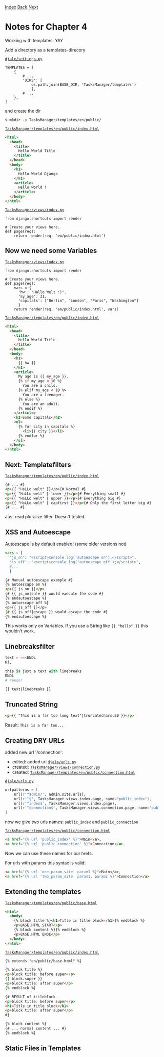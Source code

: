 [Index](README.md)
[Back](003-notes.md)
[Next](#)

# Notes for Chapter 4

Working with templates. YAY

Add a directory as a templates-direcory

[`djale/settings.py`](djale/settings.py)
```python3
TEMPLATES = [
    {
        # ...
        'DIRS': [
            os.path.join(BASE_DIR, 'TasksManager/templates')
            ],
        # ...
    },
]
```

and create the dir

```bash
$ mkdir -p TasksManager/templates/en/public/
```

[`TasksManager/templates/en/public/index.html`](TasksManager/templates/en/public/index.html)
```HTML
<html>
  <head>
    <title>
      Hello World Title
    </title>
  </head>
  <body>
    <h1>
      Hello World Django
    </h1>
    <article>
      Hello world !
    </article>
  </body>
</html>
```

[`TasksManager/views/index.py`](TasksManager/views/index.py)
```python3
from django.shortcuts import render

# Create your views here.
def page(req):
    return render(req, 'en/public/index.html')
```

## Now we need some Variables

[`TasksManager/views/index.py`](TasksManager/views/index.py)
```python3
from django.shortcuts import render

# Create your views here.
def page(req):
    vars = {
      'hw': "Hallo Welt :)",
      'my_age': 31,
      'capitals': ["Berlin", "London", "Paris", "Washington"]
      }
    return render(req, 'en/public/index.html', vars)
```

[`TasksManager/templates/en/public/index.html`](TasksManager/templates/en/public/index.html)
```HTML
<html>
  <head>
    <title>
      Hello World Title
    </title>
  </head>
  <body>
    <h1>
      {{ hw }}
    </h1>
    <article>
      My age is {{ my_age }}.
      {% if my_age < 10 %}
        You are a child.
      {% elif my_age < 18 %>
        You are a teenager.
      {% else %}
        You are an adult.
      {% endif %}
    </article>
    <h2>Some capitals</h2>
    <ul>
      {% for city in capitals %}
        <li>{{ city }}</li>
      {% endfor %}
    </ul>
  </body>
</html>
```

## Next: Templatefilters

[`TasksManager/templates/en/public/index.html`](TasksManager/templates/en/public/index.html)
```HTML
{# ... #}
<p>{{ "HaLLo welt" }}</p>{# Normal #}
<p>{{ "HaLLo welt" | lower }}</p>{# Everything small #}
<p>{{ "HaLLo welt" | upper }}</p>{# Everything big #}
<p>{{ "HaLLo welt" | capfirst }}</p>{# Only the first letter big #}
{# ... #}
```

Just read pluralize filter. Doesn't tested.

## XSS and Autoescape

Autoescape is by default enabled! (some older versions not)

```Python
vars = {
  'js_on': "<script>console.log('autoescape on');</script>",
  'js_off': "<script>console.log('autoescape off');</script>",
  #...
  }
```

```HTML
{# Manual autoescape example #}
{% autoescape on %}
<p>{{ js_on }}</p>
{# {{ js_on|safe }} would execute the code #}
{% endautoescape %}
{% autoescape off %}
<p>{{ js_off }}</p>
{# {{ js_off|escape }} would escape the code #}
{% endautoescape %}
```

This works only on Variables. If you use a String like `{{ "hello" }}` this wouldn't work.

## Linebreaksfilter

```Python
text = <<<ENDL
Hi,

this is just a text with linebreaks
ENDL
# render
```

```HTML
{{ text|linebreaks }}
```

## Truncated String

```HTML
<p>{{ "This is a far too long text"|truncatechars:20 }}</p>
```
Result: `This is a far too...`

## Creating DRY URLs

added new url '/connection':

* edited: added url [`djale/urls.py`](djale/urls.py)
* created: [`TasksManager/views/connection.py`](TasksManager/views/connection.py)
* created: [`TasksManager/templates/en/public/connection.html`](TasksManager/templates/en/public/connection.html)

[`djale/urls.py`](djale/urls.py)
```Python
urlpatterns = [
    url(r'^admin/', admin.site.urls),
    url(r'^$', TasksManager.views.index.page, name="public_index"),
    url(r'^index$', TasksManager.views.index.page),
    url(r'^connection$', TasksManager.views.connection.page, name="public_connection"),
]
```

now we give two urls names: `public_index` and `public_connection`


[`TasksManager/templates/en/public/connection.html`](TasksManager/templates/en/public/connection.html)
```Html
<a href="{% url 'public_index' %}">Main</a>,
<a href="{% url 'public_connection' %}">Connection</a>
```

Now we can use these names for our hrefs.

For urls with params this syntax is valid:

```Html
<a href="{% url 'one_param_site' param1 %}">Main</a>,
<a href="{% url 'two_param_site' param1, param2 %}">Connection</a>
```

## Extending the templates

[`TasksManager/templates/en/public/base.html`](TasksManager/templates/en/public/base.html)
```HTML
<html>
  <body>
    {% block title %}<h1>Title in title block</h1>{% endblock %}
    <p>BASE.HTML START</p>
    {% block content %}{% endblock %}
    <p>BASE.HTML ENDE</p>
  </body>
</html>
```

[`TasksManager/templates/en/public/index.html`](TasksManager/templates/en/public/index.html)
```HTML
{% extends "en/public/base.html" %}

{% block title %}
<p>block title: before super</p>
{{ block.super }}
<p>block title: after super</p>
{% endblock %}

{# RESULT of titleblock
<p>block title: before super</p>
<h1>Title in title block</h1>
<p>block title: after super</p>
#}

{% block content %}
{# ... normal content ... #}
{% endblock %}
```

## Static Files in Templates
